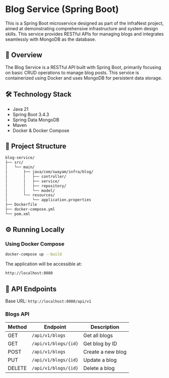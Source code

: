# Blog Service (Spring Boot)

This is a Spring Boot microservice designed as part of the InfraNest project, aimed at demonstrating comprehensive infrastructure and system design skills. This service provides RESTful APIs for managing blogs and integrates seamlessly with MongoDB as the database.

## 🚀 Overview

The Blog Service is a RESTful API built with Spring Boot, primarily focusing on basic CRUD operations to manage blog posts. This service is containerized using Docker and uses MongoDB for persistent data storage.

## 🛠️ Technology Stack

- Java 21
- Spring Boot 3.4.3
- Spring Data MongoDB
- Maven
- Docker & Docker Compose

## 📂 Project Structure

```bash
blog-service/
├── src/
│   └── main/
│       ├── java/com/swayam/infra/blog/
│       │   ├── controller/
│       │   ├── service/
│       │   ├── repository/
│       │   └── model/
│       └── resources/
│           └── application.properties
├── Dockerfile
├── docker-compose.yml
└── pom.xml
```

## ⚙️ Running Locally

### Using Docker Compose

```bash
docker-compose up --build
```

The application will be accessible at:

```bash
http://localhost:8080
```

## 📌 API Endpoints

Base URL: `http://localhost:8080/api/v1`

### Blogs API

| Method | Endpoint                  | Description          |
|--------|---------------------------|----------------------|
| GET    | `/api/v1/blogs`           | Get all blogs        |
| GET    | `/api/v1/blogs/{id}`      | Get blog by ID       |
| POST   | `/api/v1/blogs`           | Create a new blog    |
| PUT    | `/api/v1/blogs/{id}`      | Update a blog        |
| DELETE | `/api/v1/blogs/{id}`      | Delete a blog        |